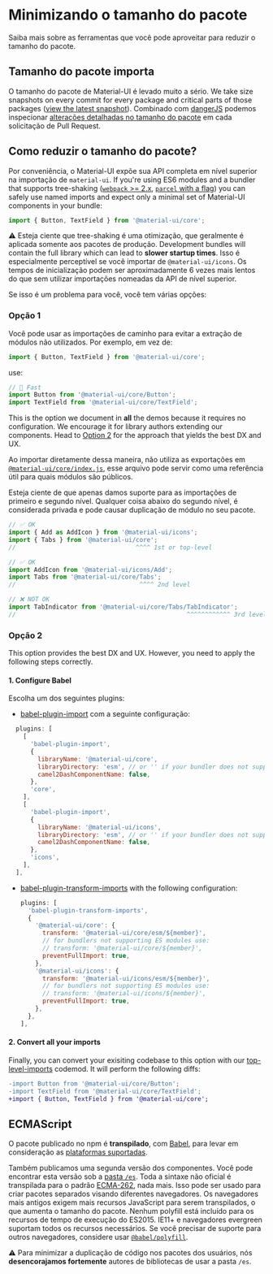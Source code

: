 # Minimizando o tamanho do pacote

<p class="description">Saiba mais sobre as ferramentas que você pode aproveitar para reduzir o tamanho do pacote.</p>

## Tamanho do pacote importa

O tamanho do pacote de Material-UI é levado muito a sério. We take size snapshots on every commit for every package and critical parts of those packages ([view the latest snapshot](/size-snapshot)). Combinado com [dangerJS](https://danger.systems/js/) podemos inspecionar [alterações detalhadas no tamanho do pacote](https://github.com/mui-org/material-ui/pull/14638#issuecomment-466658459) em cada solicitação de Pull Request.

## Como reduzir o tamanho do pacote?

Por conveniência, o Material-UI expõe sua API completa em nível superior na importação de `material-ui`. If you're using ES6 modules and a bundler that supports tree-shaking ([`webpack` >= 2.x](https://webpack.js.org/guides/tree-shaking/), [`parcel` with a flag](https://en.parceljs.org/cli.html#enable-experimental-scope-hoisting/tree-shaking-support)) you can safely use named imports and expect only a minimal set of Material-UI components in your bundle:

```js
import { Button, TextField } from '@material-ui/core';
```

⚠️ Esteja ciente que tree-shaking é uma otimização, que geralmente é aplicada somente aos pacotes de produção. Development bundles will contain the full library which can lead to **slower startup times**. Isso é especialmente perceptível se você importar de `@material-ui/icons`. Os tempos de inicialização podem ser aproximadamente 6 vezes mais lentos do que sem utilizar importações nomeadas da API de nível superior.

Se isso é um problema para você, você tem várias opções:

### Opção 1

Você pode usar as importações de caminho para evitar a extração de módulos não utilizados. Por exemplo, em vez de:

```js
import { Button, TextField } from '@material-ui/core';
```

use:

```js
// 🚀 Fast
import Button from '@material-ui/core/Button';
import TextField from '@material-ui/core/TextField';
```

This is the option we document in **all** the demos because it requires no configuration. We encourage it for library authors extending our components. Head to [Option 2](#option-2) for the approach that yields the best DX and UX.

Ao importar diretamente dessa maneira, não utiliza as exportações em [`@material-ui/core/index.js`](https://github.com/mui-org/material-ui/blob/master/packages/material-ui/src/index.js), esse arquivo pode servir como uma referência útil para quais módulos são públicos.

Esteja ciente de que apenas damos suporte para as importações de primeiro e segundo nível. Qualquer coisa abaixo do segundo nível, é considerada privada e pode causar duplicação de módulo no seu pacote.

```js
// ✅ OK
import { Add as AddIcon } from '@material-ui/icons';
import { Tabs } from '@material-ui/core';
//                                 ^^^^ 1st or top-level

// ✅ OK
import AddIcon from '@material-ui/icons/Add';
import Tabs from '@material-ui/core/Tabs';
//                                  ^^^^ 2nd level

// ❌ NOT OK
import TabIndicator from '@material-ui/core/Tabs/TabIndicator';
//                                               ^^^^^^^^^^^^ 3rd level
```

### Opção 2

This option provides the best DX and UX. However, you need to apply the following steps correctly.

#### 1. Configure Babel

Escolha um dos seguintes plugins:

- [babel-plugin-import](https://github.com/ant-design/babel-plugin-import) com a seguinte configuração:

```js
  plugins: [
    [
      'babel-plugin-import',
      {
        libraryName: '@material-ui/core',
        libraryDirectory: 'esm', // or '' if your bundler does not support ES modules
        camel2DashComponentName: false,
      },
      'core',
    ],
    [
      'babel-plugin-import',
      {
        libraryName: '@material-ui/icons',
        libraryDirectory: 'esm', // or '' if your bundler does not support ES modules
        camel2DashComponentName: false,
      },
      'icons',
    ],
  ],
  ```
- [babel-plugin-transform-imports](https://www.npmjs.com/package/babel-plugin-transform-imports) with the following configuration:

  ```js
  plugins: [
    'babel-plugin-transform-imports',
    {
      '@material-ui/core': {
        transform: '@material-ui/core/esm/${member}',
        // for bundlers not supporting ES modules use:
        // transform: '@material-ui/core/${member}',
        preventFullImport: true,
      },
      '@material-ui/icons': {
        transform: '@material-ui/icons/esm/${member}',
        // for bundlers not supporting ES modules use:
        // transform: '@material-ui/icons/${member}',
        preventFullImport: true,
      },
    },
  ],
  ```

#### 2. Convert all your imports

Finally, you can convert your exisiting codebase to this option with our [top-level-imports](https://github.com/mui-org/material-ui/blob/master/packages/material-ui-codemod/README.md#top-level-imports) codemod.
It will perform the following diffs:

```diff
-import Button from '@material-ui/core/Button';
-import TextField from '@material-ui/core/TextField';
+import { Button, TextField } from '@material-ui/core';
```

## ECMAScript

O pacote publicado no npm é **transpilado**, com [Babel](https://github.com/babel/babel), para levar em consideração as [plataformas suportadas](/getting-started/supported-platforms/).

Também publicamos uma segunda versão dos componentes. Você pode encontrar esta versão sob a [pasta `/es`](https://unpkg.com/@material-ui/core/es/). Toda a sintaxe não oficial é transpilada para o padrão [ECMA-262](https://www.ecma-international.org/publications/standards/Ecma-262.htm), nada mais. Isso pode ser usado para criar pacotes separados visando diferentes navegadores. Os navegadores mais antigos exigem mais recursos JavaScript para serem transpilados, o que aumenta o tamanho do pacote. Nenhum polyfill está incluído para os recursos de tempo de execução do ES2015. IE11+ e navegadores evergreen suportam todos os recursos necessários. Se você precisar de suporte para outros navegadores, considere usar [`@babel/polyfill`](https://www.npmjs.com/package/@babel/polyfill).

⚠️ Para minimizar a duplicação de código nos pacotes dos usuários, nós **desencorajamos fortemente** autores de bibliotecas de usar a pasta `/es`.